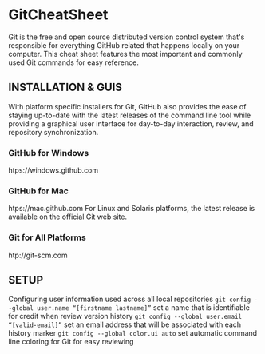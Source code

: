 # GitCheatSheet

Git is the free and open source distributed version control system that's responsible for everything GitHub
related that happens locally on your computer. This cheat sheet features the most important and commonly
used Git commands for easy reference.

## INSTALLATION & GUIS
With platform specific installers for Git, GitHub also provides the
ease of staying up-to-date with the latest releases of the command
line tool while providing a graphical user interface for day-to-day
interaction, review, and repository synchronization.
### GitHub for Windows
htps://windows.github.com
### GitHub for Mac
htps://mac.github.com
For Linux and Solaris platforms, the latest release is available on
the official Git web site.
### Git for All Platforms
htp://git-scm.com

## SETUP
Configuring user information used across all local repositories
`git config --global user.name “[firstname lastname]”`
set a name that is identifiable for credit when review version history
`git config --global user.email “[valid-email]”`
set an email address that will be associated with each history marker
`git config --global color.ui auto`
set automatic command line coloring for Git for easy reviewing

